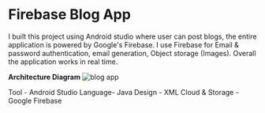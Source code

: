 # Firebase Blog App
I built this project using Android studio where user can post blogs, the entire application is powered by Google's Firebase. I use Firebase for Email & password authentication, email generation, Object storage (Images). Overall the application works in real time.

**Architecture Diagram**
![blog app](https://github.com/Arunrowan-70/Blog-App/assets/85307660/d34587df-43bd-4c11-a11c-d134ec991dca)

Tool - Android Studio
Language- Java
Design - XML
Cloud & Storage - Google Firebase

